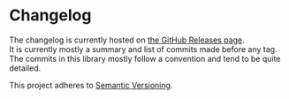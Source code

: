 # Changelog

The changelog is currently hosted on [the GitHub Releases page](https://github.com/agilgur5/jest-without-globals/releases).<br>
It is currently mostly a summary and list of commits made before any tag.
The commits in this library mostly follow a convention and tend to be quite detailed.

This project adheres to [Semantic Versioning](http://semver.org/).
